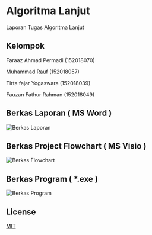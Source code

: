 # Algoritma Lanjut

Laporan Tugas Algoritma Lanjut

## Kelompok

Faraaz Ahmad Permadi (152018070)

Muhammad Rauf (152018057)

Tirta fajar Yogaswara (152018039)

Fauzan Fathur Rahman (152018049)


## Berkas Laporan ( MS Word )

![Berkas Laporan](https://github.com/zFz0000/AlgoritaLanjut/blob/master/QR%20Laporan.png?raw=true)

## Berkas Project Flowchart ( MS Visio )

![Berkas Flowchart](https://github.com/zFz0000/AlgoritaLanjut/blob/master/QR%20Flowchart.png?raw=true)


## Berkas Program ( *.exe )

![Berkas Program](https://github.com/zFz0000/AlgoritaLanjut/blob/master/QR%20Program.png?raw=true)

## License
[MIT](https://choosealicense.com/licenses/mit/)
